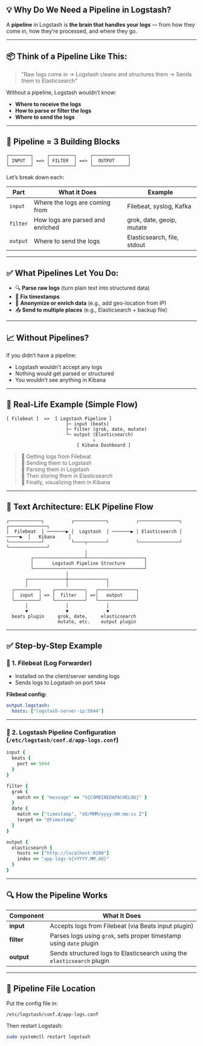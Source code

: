 

## 💡 Why Do We Need a Pipeline in Logstash?

A **pipeline** in Logstash is **the brain that handles your logs** — from how they come in, how they’re processed, and where they go.

---

## 📦 Think of a Pipeline Like This:

> "Raw logs come in → Logstash cleans and structures them → Sends them to Elasticsearch"

Without a pipeline, Logstash wouldn’t know:
- **Where to receive the logs**
- **How to parse or filter the logs**
- **Where to send the logs**

---

## 🧱 Pipeline = 3 Building Blocks

```
┌────────┐     ┌─────────┐     ┌─────────────┐
│ INPUT  │ ==> │ FILTER  │ ==> │  OUTPUT     │
└────────┘     └─────────┘     └─────────────┘
```

Let’s break down each:

| Part    | What it Does                            | Example                        |
|---------|------------------------------------------|--------------------------------|
| `input` | Where the logs are coming from           | Filebeat, syslog, Kafka        |
| `filter`| How logs are parsed and enriched         | grok, date, geoip, mutate      |
| `output`| Where to send the logs                   | Elasticsearch, file, stdout    |

---

## ✅ What Pipelines Let You Do:

- 🔍 **Parse raw logs** (turn plain text into structured data)
- 📅 **Fix timestamps**
- 🔐 **Anonymize or enrich data** (e.g., add geo-location from IP)
- 📤 **Send to multiple places** (e.g., Elasticsearch + backup file)

---

## 📈 Without Pipelines?

If you didn’t have a pipeline:
- Logstash wouldn't accept any logs
- Nothing would get parsed or structured
- You wouldn’t see anything in Kibana

---

## 🔁 Real-Life Example (Simple Flow)

```
[ Filebeat ]  =>  [ Logstash Pipeline ]
                      ├─ input (beats)
                      ├─ filter (grok, date, mutate)
                      └─ output (Elasticsearch)
                                ↓
                          [ Kibana Dashboard ]
```

> 🔹 Getting logs from Filebeat  
> 🔹 Sending them to Logstash  
> 🔹 Parsing them in Logstash  
> 🔹 Then storing them in Elasticsearch  
> 🔹 Finally, visualizing them in Kibana

---

## 📄 Text Architecture: ELK Pipeline Flow

```
┌────────────┐          ┌────────────┐          ┌───────────────┐         ┌──────────────┐
│  Filebeat  │ ───────▶ │  Logstash  │ ───────▶ │ Elasticsearch │ ─────▶  │   Kibana     │
└────────────┘          └────┬───────┘          └───────────────┘         └──────────────┘
                             │
         ┌───────────────────┴─────────────────────┐
         │       Logstash Pipeline Structure       │
         └─────────────────────────────────────────┘
                      │
       ┌──────────────┼──────────────┐
       │              │              │
  ┌─────────┐    ┌───────────┐   ┌──────────────┐
  │  input  │ => │  filter   │ =>│   output     │
  └─────────┘    └───────────┘   └──────────────┘
       │              │              │
       ▼              ▼              ▼
  beats plugin     grok, date,     elasticsearch
                   mutate, etc.    output plugin
```

---

## ✅ Step-by-Step Example

### 🎯 1. Filebeat (Log Forwarder)
- Installed on the client/server sending logs
- Sends logs to Logstash on port `5044`

**Filebeat config:**
```yaml
output.logstash:
  hosts: ["logstash-server-ip:5044"]
```

---

### 🎯 2. Logstash Pipeline Configuration (`/etc/logstash/conf.d/app-logs.conf`)

```ruby
input {
  beats {
    port => 5044
  }
}

filter {
  grok {
    match => { "message" => "%{COMBINEDAPACHELOG}" }
  }
  date {
    match => ["timestamp", "dd/MMM/yyyy:HH:mm:ss Z"]
    target => "@timestamp"
  }
}

output {
  elasticsearch {
    hosts => ["http://localhost:9200"]
    index => "app-logs-%{+YYYY.MM.dd}"
  }
}
```

---

## 🔍 How the Pipeline Works

| Component       | What It Does                                                                 |
|-----------------|------------------------------------------------------------------------------|
| **input**       | Accepts logs from Filebeat (via Beats input plugin)                          |
| **filter**      | Parses logs using `grok`, sets proper timestamp using `date` plugin          |
| **output**      | Sends structured logs to Elasticsearch using the `elasticsearch` plugin      |

---

## 📂 Pipeline File Location

Put the config file in:
```
/etc/logstash/conf.d/app-logs.conf
```

Then restart Logstash:
```bash
sudo systemctl restart logstash
```

